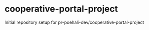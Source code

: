 # cooperative-portal-project

Initial repository setup for pr-poehali-dev/cooperative-portal-project